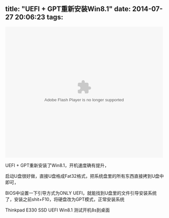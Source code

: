 title: "UEFI + GPT重新安装Win8.1"
date: 2014-07-27 20:06:23
tags:
---

<object width="500" height="416"><param name="allowscriptaccess" value="sameDomain"><param name="wmode" value="transparent"><param name="movie" value="http://player.youku.com/player.php/sid/186745688/v.swf"><param name="allowfullscreen" value="true"><embed src="http://player.youku.com/player.php/sid/186745688/v.swf" width="500" height="416" allowscriptaccess="sameDomain" allowfullscreen="true" wmode="transparent" type="application/x-shockwave-flash"></object>

UEFI + GPT重新安装了Win8.1，开机速度确有提升，

启动U盘很好做，直接U盘格成Fat32格式，把系统盘里的所有东西直接拷到U盘中即可，

BIOS中设置一下引导方式为ONLY UEFI，就能找到U盘里的文件引导安装系统了，安装之前shit+F10，将硬盘改为GPT模式，正常安装系统

Thinkpad E330 SSD UEFI Win8.1 测试开机8s到桌面